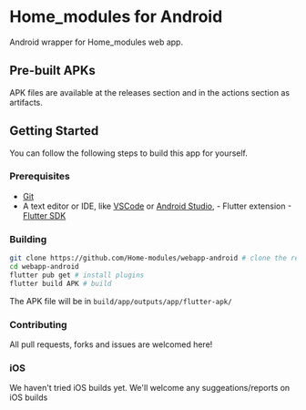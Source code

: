 # Home_modules for Android 

Android wrapper for Home_modules web app.

## Pre-built APKs

APK files are available at the releases section and in the actions section as artifacts. 

## Getting Started

You can follow the following steps to build this app for yourself.

### Prerequisites

- [Git](https://git-scm.com/)
- A text editor or IDE, like [VSCode](https://code.visualstudio.com/) or [Android Studio](https://developer.android.com/studio),   - Flutter extension
-[Flutter SDK](https://flutter.dev)


### Building

```sh
git clone https://github.com/Home-modules/webapp-android # clone the repo
cd webapp-android
flutter pub get # install plugins
flutter build APK # build
```

The APK file will be in `build/app/outputs/app/flutter-apk/`

### Contributing

All pull requests, forks and issues are welcomed here!

### iOS
We haven't tried iOS builds yet. We'll welcome any suggeations/reports on iOS builds

